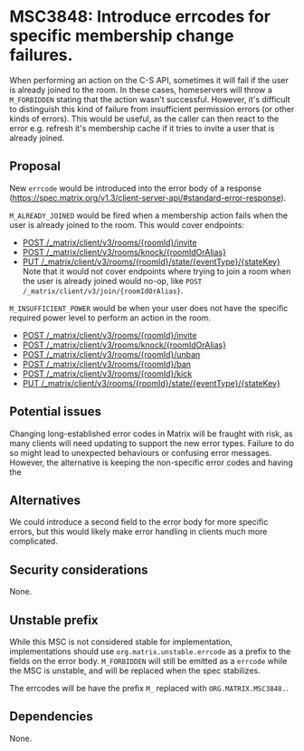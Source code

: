 # MSC3848: Introduce errcodes for specific membership change failures.

When performing an action on the C-S API, sometimes it will fail if the user is
already joined to the room. In these cases, homeservers will throw a `M_FORBIDDEN`
stating that the action wasn't successful. However, it's difficult to distinguish this
kind of failure from insufficient permission errors (or other kinds of errors). This would be
useful, as the caller can then react to the error e.g. refresh it's membership cache
if it tries to invite a user that is already joined.

## Proposal

New `errcode` would be introduced into the error body of a response
(https://spec.matrix.org/v1.3/client-server-api/#standard-error-response). 

`M_ALREADY_JOINED` would be fired when a membership action fails when the user
is already joined to the room.
This would cover endpoints:
  - [POST /_matrix/client/v3/rooms/{roomId}/invite](https://spec.matrix.org/v1.3/client-server-api/#post_matrixclientv3roomsroomidinvite)
  - [POST /_matrix/client/v3/rooms/knock/{roomIdOrAlias}](https://spec.matrix.org/v1.3/client-server-api/#post_matrixclientv3knockroomidoralias)
  - [PUT  /_matrix/client/v3/rooms/{roomId}/state/{eventType}/{stateKey}](https://spec.matrix.org/v1.3/client-server-api/#put_matrixclientv3roomsroomidstateeventtypestatekey)
Note that it would not cover endpoints where trying to join a room when the
user is already joined would no-op, like `POST /_matrix/client/v3/join/{roomIdOrAlias}`.

`M_INSUFFICIENT_POWER` would be when your user does not have the specific required power level to
perform an action in the room.
  - [POST /_matrix/client/v3/rooms/{roomId}/invite](https://spec.matrix.org/v1.3/client-server-api/#post_matrixclientv3roomsroomidinvite)
  - [POST /_matrix/client/v3/rooms/knock/{roomIdOrAlias}](https://spec.matrix.org/v1.3/client-server-api/#post_matrixclientv3knockroomidoralias)
  - [POST /_matrix/client/v3/rooms/{roomId}/unban](https://spec.matrix.org/v1.3/client-server-api/#post_matrixclientv3roomsroomidban)
  - [POST /_matrix/client/v3/rooms/{roomId}/ban](https://spec.matrix.org/v1.3/client-server-api/#post_matrixclientv3roomsroomidban)
  - [POST /_matrix/client/v3/rooms/{roomId}/kick](https://spec.matrix.org/v1.3/client-server-api/#post_matrixclientv3roomsroomidkick)
  - [PUT  /_matrix/client/v3/rooms/{roomId}/state/{eventType}/{stateKey}](https://spec.matrix.org/v1.3/client-server-api/#put_matrixclientv3roomsroomidstateeventtypestatekey)


## Potential issues

Changing long-established error codes in Matrix will be fraught with risk, as many
clients will need updating to support the new error types. Failure to do so might lead
to unexpected behaviours or confusing error messages. However, the alternative is keeping
the non-specific error codes and having the 

## Alternatives

We could introduce a second field to the error body for more specific errors, but this would likely make
error handling in clients much more complicated.

## Security considerations

None.

## Unstable prefix

While this MSC is not considered stable for implementation, implementations should use `org.matrix.unstable.errcode`
as a prefix to the fields on the error body. `M_FORBIDDEN` will still be emitted as a `errcode` while the
MSC is unstable, and will be replaced when the spec stabilizes.

The errcodes will be have the prefix `M_` replaced with `ORG.MATRIX.MSC3848.`.

## Dependencies

None.